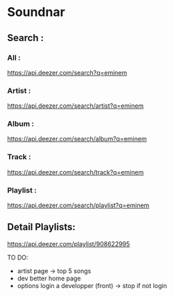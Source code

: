 # Soundnar

## Search :

### All :

https://api.deezer.com/search?q=eminem

### Artist :

https://api.deezer.com/search/artist?q=eminem

### Album :

https://api.deezer.com/search/album?q=eminem

### Track :

https://api.deezer.com/search/track?q=eminem

### Playlist :

https://api.deezer.com/search/playlist?q=eminem

## Detail Playlists:

https://api.deezer.com/playlist/908622995

TO DO:
- artist page -> top 5 songs
- dev better home page 
- options login a developper (front) -> stop if not login
